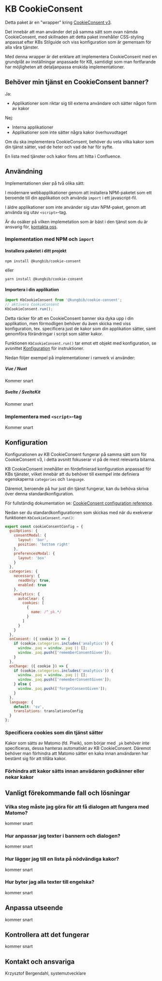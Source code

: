 # KB CookieConsent

Detta paket är en "wrapper" kring [CookieConsent v3](https://github.com/orestbida/cookieconsent).

Det innebär att man använder det på samma sätt som ovan nämda CookieConsent, med skillnaden att detta paket innehåller CSS-styling anpassat efter KBs Stilguide och viss konfiguration som är gemensam för alla våra tjänster.

Med denna wrapper är det enklare att implementera CookieConsent med en grundplåt av inställningar anpassade för KB, samtidigt som man fortfarande har möjligheten att detaljanpassa enskida implementationer.

## Behöver min tjänst en CookieConsent banner?

Ja:
- Applikationer som riktar sig till externa användare och sätter någon form av kakor

Nej:
- Interna applikationer
- Applikationer som inte sätter några kakor överhuvudtaget

Om du ska implementera CookieConsent, behöver du veta vilka kakor som din tjänst sätter, vad de heter och vad de har för syfte.

En lista med tjänster och kakor finns att hitta i Confluence.

## Användning

Implementationen sker på två olika sätt:

I modernare webbapplikationer genom att installera NPM-paketet som ett beroende till din applikation och använda `import` i ett javascript-fil.

I äldre applikationer som inte använder sig utav NPM-paket, genom att använda sig utav `<script>`-tag.

Är du osäker på vilken implemetation som är bäst i den tjänst som du är ansvarig för, [kontakta oss](#kontakt-och-ansvariga).

### Implementation med NPM och `import`

#### Installera paketet i ditt projekt

`npm install @kungbib/cookie-consent`

eller

`yarn install @kungbib/cookie-consent`

#### Importera i din applikation

```js
import KbCookieConsent from '@kungbib/cookie-consent';
// aktivera CookieConsent
KbCookieConsent.run();
```
Detta räcker för att en CookieConsent banner ska dyka upp i din applikation, men förmodligen behöver du även skicka med viss konfiguration, tex. specificera just de kakor som din applikation sätter, samt genomföra förändringar i script som sätter kakor.

Funktionen `KbCookieConsent.run()` tar emot ett objekt med konfiguration, se avsnittet [Konfiguration](#konfiguration) för instruktioner.

Nedan följer exempel på implementationer i ramverk vi använder:

##### Vue / Nuxt

Kommer snart

##### Svelte / SvelteKit

Kommer snart


### Implementera med `<script>`-tag

Kommer snart

## Konfiguration

Konfigurationen av KB CookieConsent fungerar på samma sätt som för CookieConsent v3, i detta avsnitt fokuserar vi på de mest relevanta bitarna.

KB CookieConsent innehåller en fördefinierad konfiguration anpassad för KBs tjänster,
vilket innebär att du behöver till exempel inte definiera egenskaperna `categories` och `language`.

Däremot, beroende på hur just din tjänst fungerar, kan du behöva skriva över denna standardkonfiguration.

För fullständig dokumentation se: [CookieConsent configuration reference](https://cookieconsent.orestbida.com/reference/configuration-reference.html).

Nedan ser du standardkonfigurationen som skickas med när du exekverar funktionen `KbCookieConsent.run()`:

```js
export const cookieConsentConfig = {
  guiOptions: {
    consentModal: {
      layout: 'bar',
      position: 'bottom right'
    },
    preferencesModal: {
      layout: 'box'
    }
  },
  categories: {
    necessary: {
      readOnly: true,
      enabled: true
    },
    analytics: {
      autoClear: {
        cookies: [
          {
            name: /^_pk.*/
          }
        ]
      }
    }
  },
  onConsent: ({ cookie }) => {
    if (cookie.categories.includes('analytics')) {
      window._paq = window._paq || [];
      window._paq.push(['rememberConsentGiven']);
    }
  },
  onChange: ({ cookie }) => {
    if (cookie.categories.includes('analytics')) {
      window._paq = window._paq || [];
      window._paq.push(['rememberConsentGiven']);
    } else {
      window._paq.push(['forgetConsentGiven']);
    }
  },
  language: {
    default: 'sv',
    translations: translationsConfig
  }
};
```

### Specificera cookies som din tjänst sätter 

Kakor som sätts av Matomo (fd. Piwik), som börjar med `_pk` behöver inte specificeras, dessa hanteras automatiskt av KB CookieConsent. Däremot behöver man förhindra att Matomo sätter en kaka innan användaren har bestämt sig för att tillåta kakor.

### Förhindra att kakor sätts innan anvädaren godkänner eller nekar kakor

## Vanligt förekommande fall och lösningar

### Vilka steg måste jag göra för att få dialogen att fungera med Matomo?

kommer snart

### Hur anpassar jag texter i bannern och dialogen?

kommer snart

### Hur lägger jag till en lista på nödvändiga kakor?

kommer snart

### Hur byter jag alla texter till engelska?

kommer snart

## Anpassa utseende

kommer snart

## Kontrollera att det fungerar

kommer snart

## Kontakt och ansvariga

Krzysztof Bergendahl, systemutvecklare
